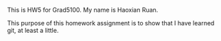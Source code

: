 This is HW5 for Grad5100.  My name is Haoxian Ruan.

This purpose of this homework assignment is to show that I have learned git,
at least a little.
 
